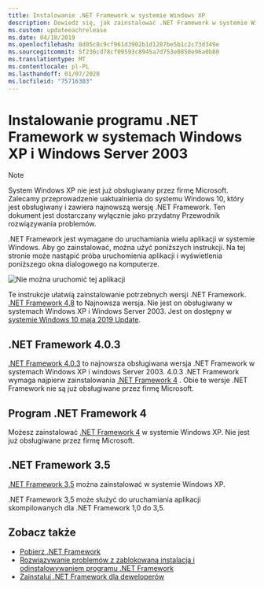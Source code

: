 ```yaml
---
title: Instalowanie .NET Framework w systemie Windows XP
description: Dowiedz się, jak zainstalować .NET Framework w systemie Windows XP.
ms.custom: updateeachrelease
ms.date: 04/18/2019
ms.openlocfilehash: 8d05c8c9cf961d3902b1d1287be5b1c2c73d349e
ms.sourcegitcommit: 5f236cd78cf09593c8945a7d753e0850e96a0b80
ms.translationtype: MT
ms.contentlocale: pl-PL
ms.lasthandoff: 01/07/2020
ms.locfileid: "75716303"
---
```

# <a name="install-the-net-framework-on-windows-xp-and-windows-server-2003"></a>Instalowanie programu .NET Framework w systemach Windows XP i Windows Server 2003

> [!NOTE]
> System Windows XP nie jest już obsługiwany przez firmę Microsoft. Zalecamy przeprowadzenie uaktualnienia do systemu Windows 10, który jest obsługiwany i zawiera najnowszą wersję .NET Framework. Ten dokument jest dostarczany wyłącznie jako przydatny Przewodnik rozwiązywania problemów.

.NET Framework jest wymagane do uruchamiania wielu aplikacji w systemie Windows. Aby go zainstalować, można użyć poniższych instrukcji. Na tej stronie może nastąpić próba uruchomienia aplikacji i wyświetlenia poniższego okna dialogowego na komputerze.

![Nie można uruchomić tej aplikacji](./media/this-application-could-not-be-started.png)

Te instrukcje ułatwią zainstalowanie potrzebnych wersji .NET Framework. [.NET Framework 4,8](https://github.com/Microsoft/dotnet/tree/master/releases/net48) to Najnowsza wersja. Nie jest on obsługiwany w systemach Windows XP i Windows Server 2003. Jest on dostępny w [systemie Windows 10 maja 2019 Update](https://support.microsoft.com/help/4028685/windows-10-get-the-update).

## <a name="net-framework-403"></a>.NET Framework 4.0.3

[.NET Framework 4.0.3](https://www.microsoft.com/download/details.aspx?id=29053) to najnowsza obsługiwana wersja .NET Framework w systemach Windows XP i windows Server 2003. 4\.0.3 .NET Framework wymaga najpierw zainstalowania [.NET Framework 4](https://dotnet.microsoft.com/download/dotnet-framework/net40) . Obie te wersje .NET Framework nie są już obsługiwane przez firmę Microsoft.

## <a name="net-framework-4"></a>Program .NET Framework 4

Możesz zainstalować [.NET Framework 4](https://dotnet.microsoft.com/download/dotnet-framework/net40) w systemie Windows XP. Nie jest już obsługiwane przez firmę Microsoft.

## <a name="net-framework-35"></a>.NET Framework 3.5

[.NET Framework 3,5](https://dotnet.microsoft.com/download/dotnet-framework/net35-sp1) można zainstalować w systemie Windows XP.

.NET Framework 3,5 może służyć do uruchamiania aplikacji skompilowanych dla .NET Framework 1,0 do 3,5.

## <a name="see-also"></a>Zobacz także

- [Pobierz .NET Framework](https://dotnet.microsoft.com/download)
- [Rozwiązywanie problemów z zablokowaną instalacją i odinstalowywaniem programu .NET Framework](troubleshoot-blocked-installations-and-uninstallations.md)
- [Zainstaluj .NET Framework dla deweloperów](guide-for-developers.md)
